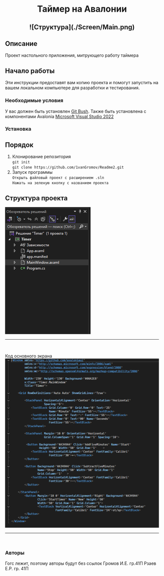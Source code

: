 <h1 align="center"> Таймер на Авалонии</h1>

<h2 align="center"> 
![Структура](./Screen/Main.png)
</h2>

## Описание
Проект настольного приложения, митрующего работу таймера
## Начало работы
Эти инструкции предоставят вам копию проекта и помогут запустить на вашем локальном компьютере для разработки и тестирования.<br/>
### Необходимые условия
У вас должен быть установлен [Git Bush](https://gitforwindows.org/).
Также быть установлена с компонентами Avalonia  [Microsoft Visual Studio 2022](https://visualstudio.microsoft.com/ru/vs/community/)

### Установка
## Порядок
1. Клонирование репозитория<br/>```git init```<br/>```git clone https://github.com/1vanGromov/Readme2.git```<br/>
2. Запуск программы<br/>```Открыть файловый проект с расширением .sln```<br/>```Нажать на зеленую кнопку с названием проекта```<br/>
## Структура проекта

![Структура](./Screen/Obzor.png)

***
<br/>

Код основного экрана<br/>
![Код](./Screen/Рисунок2.png)
***
<br/>

### Авторы
Гогс лежит, поэтому авторы будут без ссылок Громов И.Е. гр.41П Рзаев Е.Р. гр. 41П
